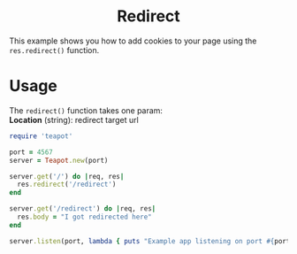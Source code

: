 <p align="center">
  <h1 align="center"><b>Redirect</b></h1>
</p>

This example shows you how to add cookies to your page using the `res.redirect()` function.

# Usage

The `redirect()` function takes one param:
<br>
**Location** (string): redirect target url

```rb
require 'teapot'

port = 4567
server = Teapot.new(port)

server.get('/') do |req, res|
  res.redirect('/redirect')
end

server.get('/redirect') do |req, res|
  res.body = "I got redirected here"
end

server.listen(port, lambda { puts "Example app listening on port #{port}" })


```
